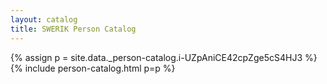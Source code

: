 ```yaml
---
layout: catalog
title: SWERIK Person Catalog
---
```

{% assign p = site.data._person-catalog.i-UZpAniCE42cpZge5cS4HJ3 %}
{% include person-catalog.html p=p %}

